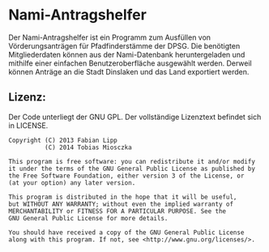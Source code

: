 Nami-Antragshelfer
==================

Der Nami-Antragshelfer ist ein Programm zum Ausfüllen von Vörderungsanträgen für Pfadfinderstämme der DPSG.
Die benötigten Mitgliederdaten können aus der Nami-Datenbank heruntergeladen und mithilfe einer einfachen Benutzeroberfläche ausgewählt werden.
Derweil können Anträge an die Stadt Dinslaken und das Land exportiert werden.

Lizenz:
-------
Der Code unterliegt der GNU GPL. Der vollständige Lizenztext befindet sich in LICENSE.

    Copyright (C) 2013 Fabian Lipp
              (C) 2014 Tobias Miosczka

    This program is free software: you can redistribute it and/or modify
    it under the terms of the GNU General Public License as published by
    the Free Software Foundation, either version 3 of the License, or
    (at your option) any later version.

    This program is distributed in the hope that it will be useful,
    but WITHOUT ANY WARRANTY; without even the implied warranty of
    MERCHANTABILITY or FITNESS FOR A PARTICULAR PURPOSE. See the
    GNU General Public License for more details.

    You should have received a copy of the GNU General Public License
    along with this program. If not, see <http://www.gnu.org/licenses/>.
